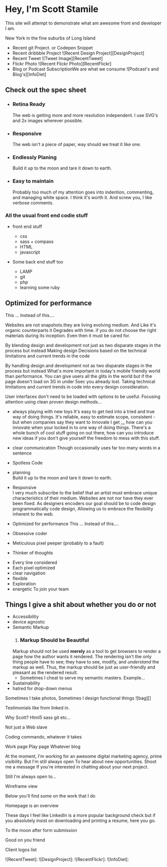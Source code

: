 <!-- Brief Intro Section -->
# Hey, I'm Scott Stamile

This site will attempt to demonstrate what am awesome front end developer I am.

New York in the fine suburbs of Long Island


<!-- Billboard Section Populated by Tweets with slide category #hashtag #sitecomment #design #devtip #quote -->
<!-- could animate as you scroll by, blinking curser types out tweet -->
* Recent git Project. or Codepen Snippet
* Recent dribbble Project ![Recent Design Project][DesignProject]
* Recent Tweet ![Tweet Image][RecentTweet]
* Flickr Photo ![Recent Flickr Photo][RecentFlickr]
* Blog or Podcast SubscriptionWe are what we consume ![Podcast's and Blog's][InfoDiet]


<!-- Skills Section -->
## Check out the spec sheet

- ### Retina Ready  
  The web is getting more and more resolution independent. I use SVG's and 2x images wherever possible.

- ### Responsive  
  The web isn't a piece of paper, way should we treat it like one.

- ### Endlessly Planing  
  Build it up to the moon and tare it down to earth.

- ### Easy to maintain
  Probably too much of my attention goes into indention, commenting, and managing white space. I think it's worth it.
And screw you, I like verbose comments.

### All the usual front end codie stuff
- front end stuff
    - css
    - sass + compass
    - HTML
    - javascript

- Some back end stuff too
    - LAMP
    - git
    - php
    - learning some ruby

## Optimized for performance
This ... Instead of this....


<!-- Coding Principles -->

<!-- Code as part of design -->
Websites are not snapshots.they are living evolving medium. And Like it's organic counterparts it Degrades with time. if you do not choose the right materials during its inception. Even then it must be cared for.

By blending design and development not just as two disparate stages in the process but instead Making design Decisions based on the technical limitations and current trends in the code

By handling design and development not as two disparate stages in the process but instead
What's more important in today's mobile friendly world than performance. You can give users all the glits in the world but if the page doesn't load on 3G in under 5sec you already lost. Taking technical limitations and current trends in code into every design consideration.

User interfaces don't need to be loaded with options to be useful. Focusing attention using clean proven design methods...


- always playing with new toys
    It's easy to get tied into a tried and true way of doing things.
    It's reliable, easy to estimate scope, consistent - but when companies say they want to innovate I get __ how can you innovate when your locked in to one way of doing things. There's a whole bunch of cool stuff going on out there, how can you introduce new ideas if you don't give yourself the freedom to mess with this stuff. 
- clear communication
  Though occasionally uses far too many words in a sentence
- Spotless Code


- planning  
Build it up to the moon and tare it down to earth.


- Responsive  
I very much subscribe to the belief that an artist must embrace unique characteristics of their medium. Websites are not nor have they ever been fixed. As designers encoders our goal should be to code design programmatically code design, Allowing us to embrace the flexibility inherent to the web.

- Optimized for performance
    This ... Instead of this....

- Obsessive coder

- Meticulous pixel peeper (probably to a fault)


- Thinker of thoughts


<!-- Sell It Section -->
- Every line considered
- Each pixel optimized
- clear navigation
- flexible
- Exploration
- energetic To join your team


<!-- Coding Principles -->
## Things I give a shit about whether you do or not
- Accessibility
- device agnostic
- Semantic Markup
    1. ### Markup Should be Beautiful
    Markup should not be used **merely** as a tool to get browsers to render a page how the author wants it rendered. The rendering isn't the only thing people have to see; they have to see, modify, and _understand_ the markup as well. Thus, the markup should be just as user-friendly and pleasant as the rendered result.
    - Sometimes I cheat to serve my semantic masters. Example...
- Sustainability
- hatred for drop-down menus




Sometimes I take photos,
Sometimes I design functional things ![bag][]

Testimonials like from linked in.


Why Scott?
Html5 sass git etc...

Not just a Web slave

Coding commando, whatever it takes


Work page
Play page
Whatever blog

At the moment, I'm working for an awesome digital marketing agency, prime visibility. But I'm still always open To hear about new opportunities. Shoot me a message If you're interested in chatting about your next project.

Still I'm always open to...

Wireframe view

Below you'll find some  on the work that I do

Homepage is an overview

These days I feel like LinkedIn is a more popular background check but if you absolutely insist on downloading and printing a resume, here you go.

To the moon after form submission

Good on you friend

Client logos list

![RecentTweet]:
![DesignProject]:
![RecentFlickr]:
![InfoDiet]: